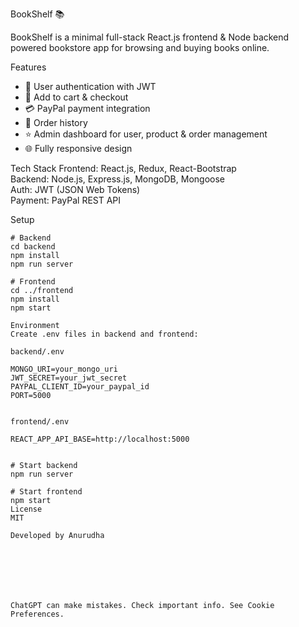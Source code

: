  BookShelf 📚

BookShelf is a minimal full-stack React.js frontend & Node backend powered bookstore app for browsing and buying books online.

 Features
- 🔐 User authentication with JWT
- 🛒 Add to cart & checkout
- 💳 PayPal payment integration
- 🧾 Order history
- ⭐ Admin dashboard for user, product & order management
- 🌐 Fully responsive design

 Tech Stack
Frontend: React.js, Redux, React-Bootstrap  
Backend: Node.js, Express.js, MongoDB, Mongoose  
Auth: JWT (JSON Web Tokens)  
Payment: PayPal REST API

 Setup
```
# Backend
cd backend
npm install
npm run server

# Frontend
cd ../frontend
npm install
npm start

Environment
Create .env files in backend and frontend:

backend/.env

MONGO_URI=your_mongo_uri
JWT_SECRET=your_jwt_secret
PAYPAL_CLIENT_ID=your_paypal_id
PORT=5000


frontend/.env

REACT_APP_API_BASE=http://localhost:5000


# Start backend
npm run server

# Start frontend
npm start
License
MIT

Developed by Anurudha







ChatGPT can make mistakes. Check important info. See Cookie Preferences.


